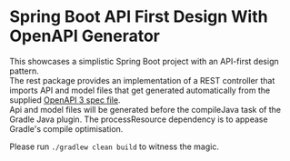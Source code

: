 # Spring Boot API First Design With OpenAPI Generator
This showcases a simplistic Spring Boot project with an API-first design pattern.  
The rest package provides an implementation of a REST controller that imports API and model files that get generated automatically from the supplied [OpenAPI 3 spec file](src/main/resources/api.yml).  
Api and model files will be generated before the compileJava task of the Gradle Java plugin. The processResource dependency is to appease Gradle's compile optimisation.  
  
Please run `./gradlew clean build` to witness the magic.

